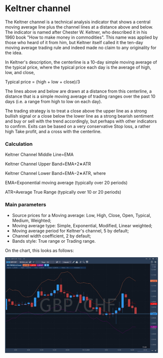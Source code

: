 # Keltner channel

The Keltner channel is a technical analysis indicator that shows a central moving average line plus the channel lines at a distance above and below. The indicator is named after Chester W. Keltner, who described it in his 1960 book "How to make money in commodities". This name was applied by those who heard of it from him, but Keltner itself called it the ten-day moving average trading rule and indeed made no claim to any originality for the idea.

In Keltner's description, the centerline is a 10-day simple moving average of the typical price, where the typical price each day is the average of high, low, and close,

Typical price = \(high + low + close\)/3

The lines above and below are drawn at a distance from this centerline, a distance that is a simple moving average of trading ranges over the past 10 days \(i.e. a range from high to low on each day\).

The trading strategy is to treat a close above the upper line as a strong bullish signal or a close below the lower line as a strong bearish sentiment and buy or sell with the trend accordingly, but perhaps with other indicators to confirm. Exits can be based on a very conservative Stop loss, a rather high Take profit, and a cross with the centerline. 

### Calculation

Keltner Channel Middle Line=EMA 

Keltner Channel Upper Band=EMA+2∗ATR

Keltner Channel Lower Band=EMA−2∗ATR, where 

EMA=Exponential moving average \(typically over 20 periods\) 

ATR=Average True Range \(typically over 10 or 20 periods\) ​

### Main parameters

* Source prices for a Moving average: Low, High, Close, Open, Typical, Medium, Weighted;
* Moving average type: Simple, Exponential, Modified, Linear weighted;
* Moving average period for Keltner's channel, 5 by default;
* Channel width coefficient, 2 by default;
* Bands style: True range or Trading range.

On the chart, this looks as follows:

![](../../../../.gitbook/assets/screenshot_1%20%2837%29.jpg)


